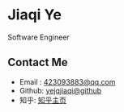 
<!-- <div markdown="1">
<div style="border-radius:50%;height:150px;width:150px;background-image:url(/assets/me.jpg);background-size:150px;background-repeat: no-repeat; ">
</div>
</div> -->

# Jiaqi Ye

Software Engineer

## Contact Me

- Email : [423093883@qq.com](mailto:423093883@qq.com)
- Github: [yejqjiaqi@github](https://github.com/ghostbody/)
- 知乎: [知乎主页](https://www.zhihu.com/people/xie-jia-qi-97-85/activities)
